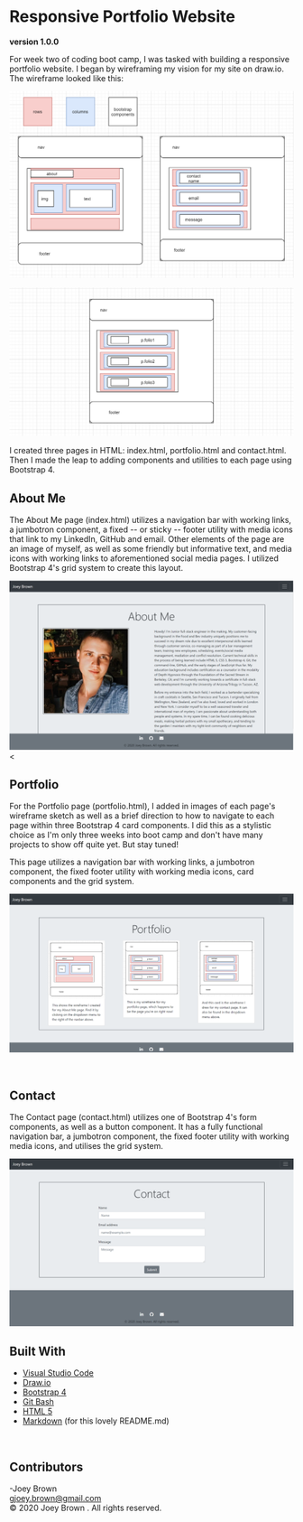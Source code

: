 # Responsive Portfolio Website

**version 1.0.0**

For week two of coding boot camp, I was tasked with building a responsive portfolio website. I began by wireframing my vision for my site on draw.io. The wireframe looked like this:

![Image of top line of wireframe](https://github.com/joeybrown-ctrl/joeybrown-ctrl.github.io/blob/master/Assets/Images/wireframe-topline.png)

![Image of bottom line of wireframe](https://github.com/joeybrown-ctrl/joeybrown-ctrl.github.io/blob/master/Assets/Images/wireframe-bottomline.png)

I created three pages in HTML: index.html, portfolio.html and contact.html. Then I made the leap to adding components and utilities to each page using Bootstrap 4. 
<br>

## About Me

The About Me page (index.html) utilizes a navigation bar with working links, a jumbotron component, a fixed -- or sticky -- footer utility with media icons that link to my LinkedIn, GitHub and email. Other elements of the page are an image of myself, as well as some friendly but informative text, and media icons with working links to aforementioned social media pages. I utilized Bootstrap 4's grid system to create this layout.

![Image of About Me page](https://github.com/joeybrown-ctrl/joeybrown-ctrl.github.io/blob/master/Assets/Images/aboutme.png)
<

## Portfolio

For the Portfolio page (portfolio.html), I added in images of each page's wireframe sketch as well as a brief direction to how to navigate to each page within three Bootstrap 4 card components. I did this as a stylistic choice as I'm only three weeks into boot camp and don't have many projects to show off quite yet. But stay tuned! 

This page utilizes a navigation bar with working links, a jumbotron component, the fixed footer utility with working media icons, card components and the grid system.

![Image of Portfolio page](https://github.com/joeybrown-ctrl/joeybrown-ctrl.github.io/blob/master/Assets/Images/portfolio.png)
   
<br>

## Contact

The Contact page (contact.html) utilizes one of Bootstrap 4's form components, as well as a button component. It has a fully functional navigation bar, a jumbotron component, the fixed footer utility with working media icons, and utilises the grid system.

![Image of Contact page](https://github.com/joeybrown-ctrl/joeybrown-ctrl.github.io/blob/master/Assets/Images/contact.png)
<br>

## Built With

* [Visual Studio Code](https://code.visualstudio.com/)
* [Draw.io](https://app.diagrams.net/)
* [Bootstrap 4](https://getbootstrap.com/)
* [Git Bash](https://git-scm.com/downloads)
* [HTML 5](https://developer.mozilla.org/en-US/docs/Web/Guide/HTML/HTML5)
* [Markdown](https://guides.github.com/features/mastering-markdown/) (for this lovely README.md)
<br>

## Contributors

-Joey Brown <br> <gjoey.brown@gmail.com> <br> &copy; 2020 Joey Brown . All rights reserved.